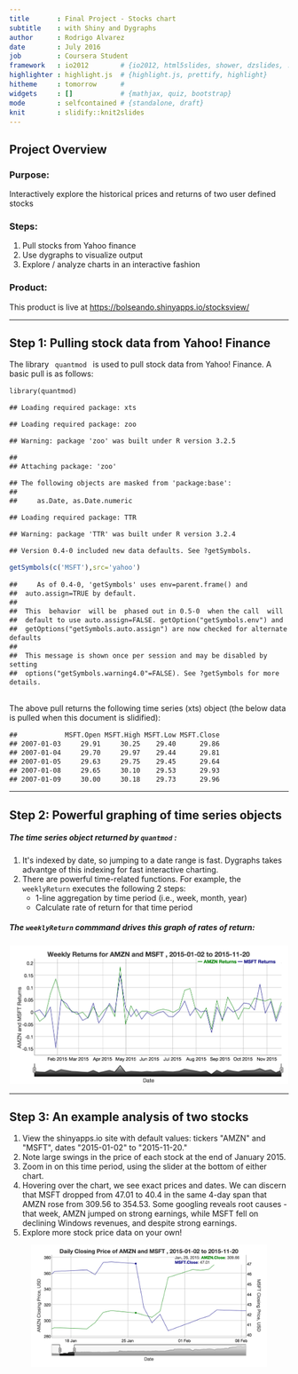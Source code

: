 ```yaml
---
title       : Final Project - Stocks chart
subtitle    : with Shiny and Dygraphs
author      : Rodrigo Alvarez
date        : July 2016
job         : Coursera Student
framework   : io2012        # {io2012, html5slides, shower, dzslides, ...}
highlighter : highlight.js  # {highlight.js, prettify, highlight}
hitheme     : tomorrow      # 
widgets     : []            # {mathjax, quiz, bootstrap}
mode        : selfcontained # {standalone, draft}
knit        : slidify::knit2slides
---
```

## Project Overview

### Purpose:
Interactively explore the historical prices and returns of two user defined stocks

### Steps:
1. Pull stocks from Yahoo finance
2. Use dygraphs to visualize output
3. Explore / analyze charts in an interactive fashion

### Product:
This product is live at https://bolseando.shinyapps.io/stocksview/

---
## Step 1: Pulling stock data from Yahoo! Finance

The library <code> quantmod </code> is used to pull stock data from Yahoo! Finance. A basic pull is as follows:


```
library(quantmod)
```

```
## Loading required package: xts
```

```
## Loading required package: zoo
```

```
## Warning: package 'zoo' was built under R version 3.2.5
```

```
## 
## Attaching package: 'zoo'
```

```
## The following objects are masked from 'package:base':
## 
##     as.Date, as.Date.numeric
```

```
## Loading required package: TTR
```

```
## Warning: package 'TTR' was built under R version 3.2.4
```

```
## Version 0.4-0 included new data defaults. See ?getSymbols.
```

```r
getSymbols(c('MSFT'),src='yahoo')
```

```
##     As of 0.4-0, 'getSymbols' uses env=parent.frame() and
##  auto.assign=TRUE by default.
## 
##  This  behavior  will be  phased out in 0.5-0  when the call  will
##  default to use auto.assign=FALSE. getOption("getSymbols.env") and 
##  getOptions("getSymbols.auto.assign") are now checked for alternate defaults
## 
##  This message is shown once per session and may be disabled by setting 
##  options("getSymbols.warning4.0"=FALSE). See ?getSymbols for more details.
```

</br>
The above pull returns the following time series (xts) object (the below data is pulled when this document is slidified):


```
##            MSFT.Open MSFT.High MSFT.Low MSFT.Close
## 2007-01-03     29.91     30.25    29.40      29.86
## 2007-01-04     29.70     29.97    29.44      29.81
## 2007-01-05     29.63     29.75    29.45      29.64
## 2007-01-08     29.65     30.10    29.53      29.93
## 2007-01-09     30.00     30.18    29.73      29.96
```

---
## Step 2: Powerful graphing of time series objects

##### The time series object returned by <code>quantmod</code> :

1. It's indexed by date, so jumping to a date range is fast. Dygraphs takes advantge of this indexing for fast interactive charting.
2. There are powerful time-related functions. For example, the <code>weeklyReturn</code> executes the following 2 steps:
    + 1-line aggregation by time period (i.e., week, month, year)
    + Calculate rate of return for that time period

##### The <code>weeklyReturn</code> commmand drives this graph of rates of return:
    
<div style='text-align: center;'>
    <img height='250' src='./assets/img/StockTracker_returns.png' />
</div>

---
## Step 3: An example analysis of two stocks

1. View the shinyapps.io site with default values: tickers "AMZN" and "MSFT", dates "2015-01-02" to "2015-11-20."
2. Note large swings in the price of each stock at the end of January 2015.
3. Zoom in on this time period, using the slider at the bottom of either chart.
4. Hovering over the chart, we see exact prices and dates. We can discern that MSFT dropped from 47.01 to 40.4 in the same 4-day span that AMZN rose from 309.56 to 354.53. Some googling reveals root causes - that week, AMZN jumped on strong earnings, while MSFT fell on declining Windows revenues, and despite strong earnings.
5. Explore more stock price data on your own!

<div style='text-align: center;'>
    <img height='220' src='./assets/img/StockTracker_graph.png' />
</div>
</br>

